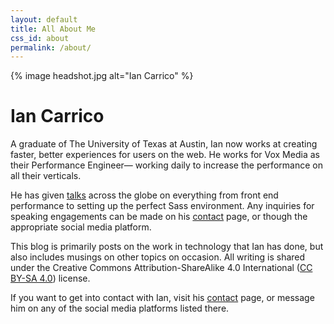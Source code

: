 ```yaml
---
layout: default
title: All About Me
css_id: about
permalink: /about/
---
```



{% image headshot.jpg alt="Ian Carrico" %}

# Ian Carrico

A graduate of The University of Texas at Austin, Ian now works at creating faster, better experiences for users on the web. He works for Vox Media as their Performance Engineer&mdash; working daily to increase the performance on all their verticals.

He has given [talks](/talks/) across the globe on everything from front end performance to setting up the perfect Sass environment. Any inquiries for speaking engagements can be made on his [contact](/contact/) page, or though the appropriate social media platform.

This blog is primarily posts on the work in technology that Ian has done, but also includes musings on other topics on occasion. All writing is shared under the Creative Commons Attribution-ShareAlike 4.0 International ([CC BY-SA 4.0](https://creativecommons.org/licenses/by-sa/4.0/)) license.

If you want to get into contact with Ian, visit his [contact](/contact/) page, or message him on any of the social media platforms listed there.
